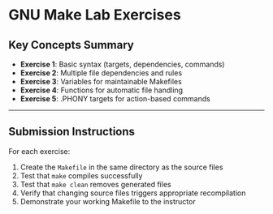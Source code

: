 # GNU Make Lab Exercises

## Key Concepts Summary

- **Exercise 1**: Basic syntax (targets, dependencies, commands)
- **Exercise 2**: Multiple file dependencies and rules
- **Exercise 3**: Variables for maintainable Makefiles  
- **Exercise 4**: Functions for automatic file handling
- **Exercise 5**: .PHONY targets for action-based commands

---

## Submission Instructions
For each exercise:
1. Create the `Makefile` in the same directory as the source files
2. Test that `make` compiles successfully
3. Test that `make clean` removes generated files
4. Verify that changing source files triggers appropriate recompilation
5. Demonstrate your working Makefile to the instructor
